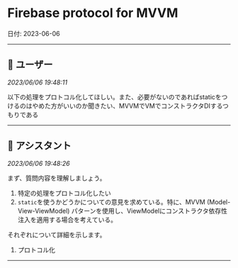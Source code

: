# Firebase protocol for MVVM

日付: 2023-06-06

---

## 👤 ユーザー
*2023/06/06 19:48:11*

以下の処理をプロトコル化してほしい。また、必要がないのであればstaticをつけるのはやめた方がいいのか聞きたい、MVVMでVMでコンストラクタDIするつもりである

---

## 🤖 アシスタント
*2023/06/06 19:48:26*

まず、質問内容を理解しましょう。

1. 特定の処理をプロトコル化したい
2. `static`を使うかどうかについての意見を求めている。特に、MVVM (Model-View-ViewModel) パターンを使用し、ViewModelにコンストラクタ依存性注入を適用する場合を考えている。

それぞれについて詳細を示します。

1. プロトコル化

---

